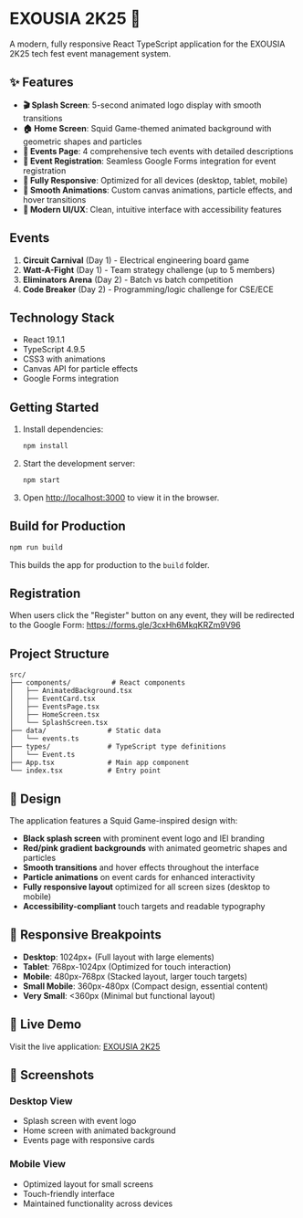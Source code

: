 # EXOUSIA 2K25 🎯

A modern, fully responsive React TypeScript application for the EXOUSIA 2K25 tech fest event management system.

## ✨ Features

- **🎬 Splash Screen**: 5-second animated logo display with smooth transitions
- **🏠 Home Screen**: Squid Game-themed animated background with geometric shapes and particles
- **📅 Events Page**: 4 comprehensive tech events with detailed descriptions
- **📝 Event Registration**: Seamless Google Forms integration for event registration
- **📱 Fully Responsive**: Optimized for all devices (desktop, tablet, mobile)
- **🎨 Smooth Animations**: Custom canvas animations, particle effects, and hover transitions
- **🎯 Modern UI/UX**: Clean, intuitive interface with accessibility features

## Events

1. **Circuit Carnival** (Day 1) - Electrical engineering board game
2. **Watt-A-Fight** (Day 1) - Team strategy challenge (up to 5 members)
3. **Eliminators Arena** (Day 2) - Batch vs batch competition
4. **Code Breaker** (Day 2) - Programming/logic challenge for CSE/ECE

## Technology Stack

- React 19.1.1
- TypeScript 4.9.5
- CSS3 with animations
- Canvas API for particle effects
- Google Forms integration

## Getting Started

1. Install dependencies:
   ```bash
   npm install
   ```

2. Start the development server:
   ```bash
   npm start
   ```

3. Open [http://localhost:3000](http://localhost:3000) to view it in the browser.

## Build for Production

```bash
npm run build
```

This builds the app for production to the `build` folder.

## Registration

When users click the "Register" button on any event, they will be redirected to the Google Form:
https://forms.gle/3cxHh6MkqKRZm9V96

## Project Structure

```
src/
├── components/          # React components
│   ├── AnimatedBackground.tsx
│   ├── EventCard.tsx
│   ├── EventsPage.tsx
│   ├── HomeScreen.tsx
│   └── SplashScreen.tsx
├── data/               # Static data
│   └── events.ts
├── types/              # TypeScript type definitions
│   └── Event.ts
├── App.tsx             # Main app component
└── index.tsx           # Entry point
```

## 🎨 Design

The application features a Squid Game-inspired design with:
- **Black splash screen** with prominent event logo and IEI branding
- **Red/pink gradient backgrounds** with animated geometric shapes and particles
- **Smooth transitions** and hover effects throughout the interface
- **Particle animations** on event cards for enhanced interactivity
- **Fully responsive layout** optimized for all screen sizes (desktop to mobile)
- **Accessibility-compliant** touch targets and readable typography

## 📱 Responsive Breakpoints

- **Desktop**: 1024px+ (Full layout with large elements)
- **Tablet**: 768px-1024px (Optimized for touch interaction)
- **Mobile**: 480px-768px (Stacked layout, larger touch targets)
- **Small Mobile**: 360px-480px (Compact design, essential content)
- **Very Small**: <360px (Minimal but functional layout)

## 🚀 Live Demo

Visit the live application: [EXOUSIA 2K25](https://your-deployment-url.com)

## 📸 Screenshots

### Desktop View
- Splash screen with event logo
- Home screen with animated background
- Events page with responsive cards

### Mobile View
- Optimized layout for small screens
- Touch-friendly interface
- Maintained functionality across devices